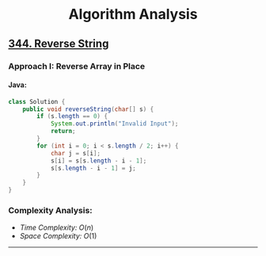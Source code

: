 <br>
<h1 align="center">Algorithm Analysis</h1>

## [344. Reverse String](https://leetcode.com/problems/reverse-string/)

### Approach I:  Reverse Array in Place

#### Java:
```java
class Solution {
    public void reverseString(char[] s) {
        if (s.length == 0) {
            System.out.println("Invalid Input");
            return;
        }
        for (int i = 0; i < s.length / 2; i++) {
            char j = s[i];
            s[i] = s[s.length - i - 1];
            s[s.length - i - 1] = j;
        }
    }
}
```

[//]: # (#### Go:)

[//]: # (```go)

[//]: # (func solution&#40;&#41; {)

[//]: # ()
[//]: # (})

[//]: # (```)

### Complexity Analysis:

- *Time Complexity:* $O(n)$
- *Space Complexity:* $O(1)$


---


